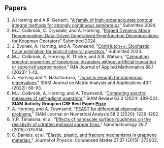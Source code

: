 ## Papers
1. A Horning and A.R. Gerlach, "[A family of high-order accurate contour integral methods for strongly continuous semigroups](https://arxiv.org/abs/2408.07691)" Submitted 2024.
2. M.J. Colbrook, C. Drysdale, and A. Horning, "[Rigged Dynamic Mode Decomposition: Data-Driven Generalized Eigenfunction Decompositions for Koopman Operators](https://arxiv.org/abs/2405.00782)" Submitted 2024.
3. J. Zvonek, A. Horning, and A. Townsend, "[ContHutch++: Stochastic trace estimation for implicit integral operators.](https://arxiv.org/abs/2311.07035)" Submitted 2023.
4. M.J. Colbrook, A. Horning, K. Thicke, and A.B. Watson, "[Computing spectral properties of topological insulators without artificial truncation or supercell approximation.](https://doi.org/10.1093/imamat/hxad002)" IMA Journal of Applied Mathematics 88.1 (2023): 1-42.
5. A. Horning and Y. Nakatsukasa, "[Twice is enough for dangerous eigenvalues.](https://doi.org/10.1137/20M1385330)" SIAM Journal on Matrix Analysis and Applications 43.1 (2022): 68-93.
6. M.J. Colbrook, A. Horning, and A. Townsend, “[Computing spectral measures of self-adjoint operators.](https://doi.org/10.1137/20M1330944)” SIAM Review 63.3 (2021): 489-524. **SIAM Activity Group on CSE Best Paper [Prize](https://www.siam.org/programs-initiatives/prizes-awards/activity-group-prizes/siam-activity-group-on-computational-science-and-engineering-best-paper-prize/)**
7. A. Horning, and A. Townsend, "[FEAST for differential eigenvalue problems.](https://doi.org/10.1137/19M1238708)" SIAM Journal on Numerical Analysis 58.2 (2020): 1239-1262.
8. Y.P. Timalsina, et al. “[Effects of nanoscale surface roughness on the resistivity of ultrathin epitaxial copper films.](https://iopscience.iop.org/article/10.1088/0957-4484/26/7/075704/meta)” Nanotechnology 26.7 (2015): 075704.
9. C. Daniels, et al. "[Elastic, plastic, and fracture mechanisms in graphene materials.](https://iopscience.iop.org/article/10.1088/0953-8984/27/37/373002#artAbst)" Journal of Physics: Condensed Matter 27.37 (2015): 373002.
